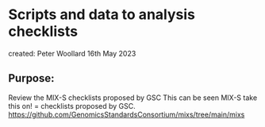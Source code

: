 # Scripts and data to analysis checklists

created: Peter Woollard 16th May 2023

## Purpose:
Review the MIX-S checklists proposed by GSC
This can be seen MIX-S take this on! = checklists proposed by GSC.
https://github.com/GenomicsStandardsConsortium/mixs/tree/main/mixs

